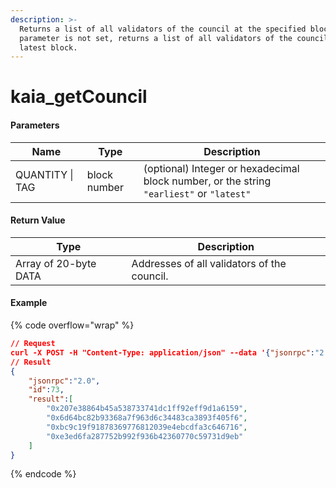```yaml
---
description: >-
  Returns a list of all validators of the council at the specified block. If the
  parameter is not set, returns a list of all validators of the council at the
  latest block.
---
```


# kaia\_getCouncil

#### **Parameters**

| Name            | Type         | Description                                                                              |
| --------------- | ------------ | ---------------------------------------------------------------------------------------- |
| QUANTITY \| TAG | block number | (optional) Integer or hexadecimal block number, or the string `"earliest"` or `"latest"` |

#### **Return Value**

| Type                  | Description                                 |
| --------------------- | ------------------------------------------- |
| Array of 20-byte DATA | Addresses of all validators of the council. |

#### Example

{% code overflow="wrap" %}
```json
// Request
curl -X POST -H "Content-Type: application/json" --data '{"jsonrpc":"2.0", "method":"kaia_getCouncil", "params":["0x1b4"],"id":73}' http://kaia.blockpi.network/v1/rpc/your-api-key
// Result
{
    "jsonrpc":"2.0",
    "id":73,
    "result":[
        "0x207e38864b45a538733741dc1ff92eff9d1a6159",
        "0x6d64bc82b93368a7f963d6c34483ca3893f405f6",
        "0xbc9c19f91878369776812039e4ebcdfa3c646716",
        "0xe3ed6fa287752b992f936b42360770c59731d9eb"
    ]
}
```
{% endcode %}
